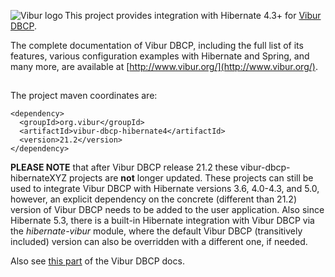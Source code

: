 <img align="left" src="http://www.vibur.org/img/vibur-130x130.png" alt="Vibur logo"></img>
This project provides integration with Hibernate 4.3+ for [Vibur DBCP](https://github.com/vibur/vibur-dbcp).

The complete documentation of Vibur DBCP, including the full list of its features, various configuration 
examples with Hibernate and Spring, and many more, are available at [http://www.vibur.org/](http://www.vibur.org/).

##
The project maven coordinates are:

```
<dependency>
  <groupId>org.vibur</groupId>
  <artifactId>vibur-dbcp-hibernate4</artifactId>
  <version>21.2</version>
</dependency>   
```

**PLEASE NOTE** that after Vibur DBCP release 21.2 these vibur-dbcp-hibernateXYZ projects are **not** longer updated.
These projects can still be used to integrate Vibur DBCP with Hibernate versions 3.6, 4.0-4.3, and 5.0, however,
an explicit dependency on the concrete (different than 21.2) version of Vibur DBCP needs to be added to the user
application. Also since Hibernate 5.3, there is a built-in Hibernate integration with Vibur DBCP via the 
*hibernate-vibur* module, where the default Vibur DBCP (transitively included) version can also be overridden with 
a different one, if needed.

Also see [this part](http://www.vibur.org/#hibernate-integration-artifacts) of the Vibur DBCP docs.
